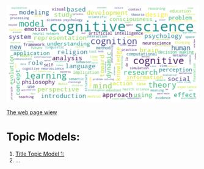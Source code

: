 
![Title Word Cloud](image/title_word_clod.png)

[The web page wiew](https://haghbinh.github.io/Topic_models/)


# Topic Models:


1. [Title Topic Model 1:](https://haghbinh.github.io/Topic_models/html/ldavis_prepared_10.html) 
2. ...


```
